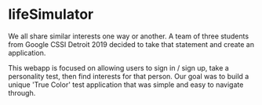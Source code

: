 # lifeSimulator

We all share similar interests one way or another. A team of three students from Google CSSI Detroit 2019 decided to take that statement and create an application.

This webapp is focused on allowing users to sign in / sign up, take a personality test, then find interests for that person. Our goal was to build a unique 'True Color' test application that was simple and easy to navigate through.
